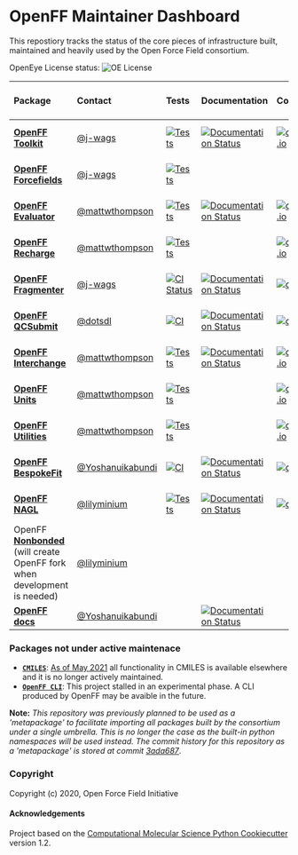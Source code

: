 OpenFF Maintainer Dashboard
===========================

This repostiory tracks the status of the core pieces of infrastructure built, maintained and heavily used by the Open Force Field consortium.

OpenEye License status: ![OE License](https://github.com/openforcefield/status/workflows/OE%20License/badge.svg)


| Package                                                                                                                  | Contact                                                | Tests                                                                                                                                                                                                   | Documentation                                                                                                                                                                     | Coverage                                                                                                                                                                       | Conda build                                                                                                                              | pre-commit CI                                                                                                                                                                                        |
|:-------------------------------------------------------------------------------------------------------------------------|:-------------------------------------------------------|:--------------------------------------------------------------------------------------------------------------------------------------------------------------------------------------------------------|:----------------------------------------------------------------------------------------------------------------------------------------------------------------------------------|:-------------------------------------------------------------------------------------------------------------------------------------------------------------------------------|:-----------------------------------------------------------------------------------------------------------------------------------------|:-----------------------------------------------------------------------------------------------------------------------------------------------------------------------------------------------------|
| [**OpenFF Toolkit**](https://github.com/openforcefield/openff-toolkit)                                                   | [@j-wags](https://github.com/j-wags)                   | [![Tests](https://github.com/openforcefield/openff-toolkit/workflows/CI/badge.svg)](https://github.com/openforcefield/openff-toolkit/actions?query=branch%3Amain+workflow%3Aci)                         | [![Documentation Status](https://readthedocs.org/projects/open-forcefield-toolkit/badge/?version=latest)](https://open-forcefield-toolkit.readthedocs.io/en/latest/?badge=latest) | [![codecov.io](https://codecov.io/github/openforcefield/openff-toolkit/coverage.svg?branch=main)](https://codecov.io/github/openforcefield/openff-toolkit?branch=main)         | [![conda-forge](https://img.shields.io/conda/v/conda-forge/openff-toolkit.svg)](https://anaconda.org/conda-forge/openff-toolkit)         | [![pre-commit.ci status](https://results.pre-commit.ci/badge/github/openforcefield/openff-toolkit/main.svg)](https://results.pre-commit.ci/latest/github/openforcefield/openff-toolkit/main)         |
| [**OpenFF Forcefields**](https://github.com/openforcefield/openff-forcefields)                                           | [@j-wags](https://github.com/j-wags)                   | [![Tests](https://github.com/openforcefield/openff-forcefields/workflows/CI/badge.svg)](https://github.com/openforcefield/openff-forcefields/actions?query=branch%3Amaster+workflow%3Aci)               |                                                                                                                                                                                   |                                                                                                                                                                                | [![conda-forge](https://img.shields.io/conda/v/conda-forge/openff-forcefields.svg)](https://anaconda.org/conda-forge/openff-forcefields) |                                                                                                                                                                                                      |
| [**OpenFF Evaluator**](https://github.com/openforcefield/openff-evaluator)                                               | [@mattwthompson](https://github.com/mattwthompson)     | [![Tests](https://github.com/openforcefield/openff-evaluator/workflows/tests/badge.svg)](https://github.com/openforcefield/openff-evaluator/actions?query=branch%3Amain+workflow%3Atests)               | [![Documentation Status](https://readthedocs.org/projects/openff-evaluator/badge/?version=latest)](https://openff-evaluator.readthedocs.io/en/latest/?badge=latest)               | [![codecov.io](https://codecov.io/github/openforcefield/openff-evaluator/coverage.svg?branch=main)](https://codecov.io/github/openforcefield/openff-evaluator?branch=main)     | [![conda-forge](https://img.shields.io/conda/v/conda-forge/openff-evaluator.svg)](https://anaconda.org/conda-forge/openff-evaluator)     |                                                                                                                                                                                                      |
| [**OpenFF Recharge**](https://github.com/openforcefield/openff-recharge)                                                 | [@mattwthompson](https://github.com/mattwthompson)     | [![Tests](https://github.com/openforcefield/openff-recharge/workflows/tests/badge.svg)](https://github.com/openforcefield/openff-recharge/actions?query=branch%3Amain+workflow%3Atests)                 |                                                                                                                                                                                   | [![codecov.io](https://codecov.io/github/openforcefield/openff-recharge/coverage.svg?branch=main)](https://codecov.io/github/openforcefield/openff-recharge?branch=main)       | [![conda-forge](https://img.shields.io/conda/v/conda-forge/openff-recharge.svg)](https://anaconda.org/conda-forge/openff-recharge)       |                                                                                                                                                                                                      |
| [**OpenFF Fragmenter**](https://github.com/openforcefield/fragmenter)                                                    | [@j-wags](https://github.com/j-wags)                   | [![CI Status](https://github.com/openforcefield/fragmenter/workflows/CI/badge.svg)](https://github.com/openforcefield/fragmenter/actions?query=branch%3Amaster+workflow%3ACI)                           | [![Documentation Status](https://readthedocs.org/projects/fragmenter/badge/?version=latest)](https://fragmenter.readthedocs.io/en/latest/?badge=latest)                           | [![codecov](https://codecov.io/gh/openforcefield/openff-fragmenter/branch/master/graph/badge.svg)](https://codecov.io/gh/openforcefield/fragmenter/branch/master)              | [![conda-forge](https://img.shields.io/conda/v/conda-forge/openff-fragmenter.svg)](https://anaconda.org/conda-forge/openff-fragmenter)   |                                                                                                                                                                                                      |
| [**OpenFF QCSubmit**](https://github.com/openforcefield/openff-qcsubmit)                                                 | [@dotsdl](https://github.com/dotsdl)                   | [![CI](https://github.com/openforcefield/openff-qcsubmit/workflows/CI/badge.svg?branch=main)](https://github.com/openforcefield/openff-qcsubmit/actions?query=branch%3Amain+workflow%3ACI)              | [![Documentation Status](https://readthedocs.org/projects/openff-qcsubmit/badge/?version=latest)](https://openff-qcsubmit.readthedocs.io/en/latest/?badge=latest)                 | [![codecov](https://codecov.io/gh/openforcefield/openff-qcsubmit/branch/main/graph/badge.svg)](https://codecov.io/gh/openforcefield/openff-qcsubmit/branch/main)               | [![conda-forge](https://img.shields.io/conda/v/conda-forge/openff-qcsubmit.svg)](https://anaconda.org/conda-forge/openff-qcsubmit)       |                                                                                                                                                                                                      |
| [**OpenFF Interchange**](https://github.com/openforcefield/openff-interchange)                                           | [@mattwthompson](https://github.com/mattwthompson)     | [![Tests](https://github.com/openforcefield/openff-interchange/workflows/full_tests/badge.svg)](https://github.com/openforcefield/openff-interchange/actions?query=branch%3Amain+workflow%3Afull_tests) | [![Documentation Status](https://readthedocs.org/projects/openff-interchange/badge/?version=latest)](https://openff-interchange.readthedocs.io/en/latest/?badge=latest)           | [![codecov.io](https://codecov.io/github/openforcefield/openff-interchange/coverage.svg?branch=main)](https://codecov.io/github/openforcefield/openff-interchange?branch=main) | [![conda-forge](https://img.shields.io/conda/v/conda-forge/openff-interchange.svg)](https://anaconda.org/conda-forge/openff-interchange) | [![pre-commit.ci status](https://results.pre-commit.ci/badge/github/openforcefield/openff-interchange/main.svg)](https://results.pre-commit.ci/latest/github/openforcefield/openff-interchange/main) |
| [**OpenFF Units**](https://github.com/openforcefield/openff-units)                                                       | [@mattwthompson](https://github.com/mattwthompson)     | [![Tests](https://github.com/openforcefield/openff-units/workflows/CI/badge.svg)](https://github.com/openforcefield/openff-units/actions/workflows/ci.yaml?query=branch%3Amain+workflow%3ACI)           |                                                                                                                                                                                   | [![codecov.io](https://codecov.io/github/openforcefield/openff-units/coverage.svg?branch=main)](https://codecov.io/github/openforcefield/openff-units?branch=main)             | [![conda-forge](https://img.shields.io/conda/v/conda-forge/openff-units.svg)](https://anaconda.org/conda-forge/openff-units)             |                                                                                                                                                                                                      |
| [**OpenFF Utilities**](https://github.com/openforcefield/openff-utilities)                                               | [@mattwthompson](https://github.com/mattwthompson)     | [![Tests](https://github.com/openforcefield/openff-utilities/workflows/CI/badge.svg)](https://github.com/openforcefield/openff-utilities/actions/workflows/ci.yaml?query=branch%3Amain+workflow%3ACI)   |                                                                                                                                                                                   | [![codecov.io](https://codecov.io/github/openforcefield/openff-utilities/coverage.svg?branch=main)](https://codecov.io/github/openforcefield/openff-utilities?branch=main)     | [![conda-forge](https://img.shields.io/conda/v/conda-forge/openff-utilities.svg)](https://anaconda.org/conda-forge/openff-utilities)     |                                                                                                                                                                                                      |
| [**OpenFF BespokeFit**](https://github.com/openforcefield/openff-bespokefit)                                             | [@Yoshanuikabundi](https://github.com/Yoshanuikabundi) | [![CI](https://github.com/openforcefield/openff-bespokefit/actions/workflows/CI.yaml/badge.svg)](https://github.com/openforcefield/openff-bespokefit/actions/workflows/CI.yaml)                         | [![Documentation Status](https://readthedocs.org/projects/openff-bespokefit/badge/?version=stable)](https://docs.openforcefield.org/projects/bespokefit/en/stable/?badge=stable)  | [![codecov](https://codecov.io/gh/openforcefield/openff-bespokefit/branch/main/graph/badge.svg)](https://codecov.io/gh/openforcefield/openff-bespokefit/branch/main)           | [![conda-forge](https://img.shields.io/conda/v/conda-forge/openff-bespokefit.svg)](https://anaconda.org/conda-forge/openff-bespokefit)   | [![pre-commit.ci status](https://results.pre-commit.ci/badge/github/openforcefield/openff-bespokefit/main.svg)](https://results.pre-commit.ci/latest/github/openforcefield/openff-bespokefit/main)   |
| [**OpenFF NAGL**](https://github.com/openforcefield/openff-nagl)                                                         | [@lilyminium](https://github.com/lilyminium)           | [![Tests](https://github.com/openforcefield/openff-nagl/actions/workflows/gh-ci.yaml/badge.svg)](https://github.com/openforcefield/openff-nagl/actions?query=branch%3Amain+workflow%3Agh-ci)            | [![Documentation Status](https://readthedocs.org/projects/openff-nagl/badge/?version=stable)](https://docs.openforcefield.org/projects/nagl/en/stable/?badge=stable)              | [![codecov](https://codecov.io/gh/openforcefield/openff-nagl/branch/main/graph/badge.svg)](https://codecov.io/gh/openforcefield/openff-nagl/branch/main)                       | [![conda-forge](https://img.shields.io/conda/v/conda-forge/openff-nagl.svg)](https://anaconda.org/conda-forge/openff-nagl)               |                                                                                                                                                                                                      |
| OpenFF [**Nonbonded**](https://github.com/SimonBoothroyd/nonbonded) (will create OpenFF fork when development is needed) | [@lilyminium](https://github.com/lilyminium)           |                                                                                                                                                                                                         |                                                                                                                                                                                   |                                                                                                                                                                                |                                                                                                                                          |                                                                                                                                                                                                      |
| [**OpenFF docs**](https://github.com/openforcefield/openff-docs)                                                         | [@Yoshanuikabundi](https://github.com/Yoshanuikabundi) |                                                                                                                                                                                                         | [![Documentation Status](https://readthedocs.org/projects/openff-docs/badge/?version=latest)](https://docs.openforcefield.org/en/latest/?badge=latest)                            |                                                                                                                                                                                |                                                                                                                                          |                                                                                                                                                                                                      |


### Packages not under active maintenace

* [**`CMILES`**](https://github.com/openforcefield/cmiles): [As of May 2021](https://github.com/openforcefield/cmiles/tree/9befbd02c93525f90c2f4af12e951d90cb9618b1#cmiles-is-no-longer-actively-maintained) all functionality in CMILES is available elsewhere and it is no longer actively maintained.
* [**`OpenFF CLI`**](https://github.com/openforcefield/openff-cli): This project stalled in an experimental phase. A CLI produced by OpenFF may be avaible in the future.

**Note:** *This repository was previously planned to be used as a 'metapackage' to facilitate importing all packages built by the consortium under a single umbrella. This is no longer the case as the built-in python namespaces will be used instead. The commit history for this repository as a 'metapackage' is stored at commit [3ada687](3ada68743104d49f7ee03c933fde6af3ce78d972)*.

### Copyright

Copyright (c) 2020, Open Force Field Initiative


#### Acknowledgements
 
Project based on the 
[Computational Molecular Science Python Cookiecutter](https://github.com/molssi/cookiecutter-cms) version 1.2.
